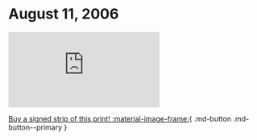 # August 11, 2006

![](https://www.achewood.com/comic.php?date=08112006)

[Buy a signed strip of this print! :material-image-frame:](https://achewood-holiday-pop-up.myshopify.com/products/strip#08112006){ .md-button .md-button--primary }
